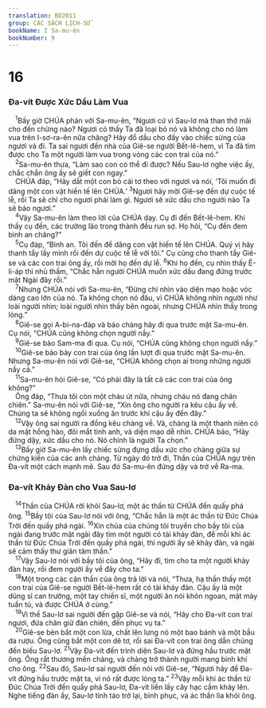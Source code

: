 ```yaml
---
translation: BD2011
group: CÁC SÁCH LỊCH-SỬ
bookName: I Sa-mu-ên 
bookNumber: 9
---
```


<div class="title"><h1>16</h1><h3>Ða-vít Ðược Xức Dầu Làm Vua</h3></div>
<span class="verse 1sa_16_1"> <sup>1</sup>Bấy giờ CHÚA phán với Sa-mu-ên, “Ngươi cứ vì Sau-lơ mà than thở mãi cho đến chừng nào? Ngươi có thấy Ta đã loại bỏ nó và không cho nó làm vua trên I-sơ-ra-ên nữa chăng? Hãy đổ dầu cho đầy vào chiếc sừng của ngươi và đi. Ta sai ngươi đến nhà của Giê-se người Bết-lê-hem, vì Ta đã tìm được cho Ta một người làm vua trong vòng các con trai của nó.”<br/></span>
<span class="verse 1sa_16_2"> <sup>2</sup>Sa-mu-ên thưa, “Làm sao con có thể đi được? Nếu Sau-lơ nghe việc ấy, chắc chắn ông ấy sẽ giết con ngay.”<br/> CHÚA đáp, “Hãy dắt một con bò cái tơ theo với ngươi và nói, ‘Tôi muốn đi dâng một con vật hiến tế lên CHÚA.’ </span>
<span class="verse 1sa_16_3"><sup>3</sup>Ngươi hãy mời Giê-se đến dự cuộc tế lễ, rồi Ta sẽ chỉ cho ngươi phải làm gì. Ngươi sẽ xức dầu cho người nào Ta sẽ bảo ngươi.”<br/></span>
<span class="verse 1sa_16_4"> <sup>4</sup>Vậy Sa-mu-ên làm theo lời của CHÚA dạy. Cụ đi đến Bết-lê-hem. Khi thấy cụ đến, các trưởng lão trong thành đều run sợ. Họ hỏi, “Cụ đến đem bình an chăng?”<br/></span>
<span class="verse 1sa_16_5"> <sup>5</sup>Cụ đáp, “Bình an. Tôi đến để dâng con vật hiến tế lên CHÚA. Quý vị hãy thanh tẩy lấy mình rồi đến dự cuộc tế lễ với tôi.” Cụ cũng cho thanh tẩy Giê-se và các con trai ông ấy, rồi mời họ đến dự lễ.</span>
<span class="verse 1sa_16_6"><sup>6</sup>Khi họ đến, cụ nhìn thấy Ê-li-áp thì nhủ thầm, “Chắc hẳn người CHÚA muốn xức dầu đang đứng trước mặt Ngài đây rồi.”<br/></span>
<span class="verse 1sa_16_7"> <sup>7</sup>Nhưng CHÚA nói với Sa-mu-ên, “Ðừng chỉ nhìn vào diện mạo hoặc vóc dáng cao lớn của nó. Ta không chọn nó đâu, vì CHÚA không nhìn người như loài người nhìn; loài người nhìn thấy bên ngoài, nhưng CHÚA nhìn thấy trong lòng.”<br/></span>
<span class="verse 1sa_16_8"> <sup>8</sup>Giê-se gọi A-bi-na-đáp và bảo chàng hãy đi qua trước mặt Sa-mu-ên. Cụ nói, “CHÚA cũng không chọn người nầy.”<br/></span>
<span class="verse 1sa_16_9"> <sup>9</sup>Giê-se bảo Sam-ma đi qua. Cụ nói, “CHÚA cũng không chọn người nầy.”<br/></span>
<span class="verse 1sa_16_10"> <sup>10</sup>Giê-se bảo bảy con trai của ông lần lượt đi qua trước mặt Sa-mu-ên. Nhưng Sa-mu-ên nói với Giê-se, “CHÚA không chọn ai trong những người nầy cả.”<br/></span>
<span class="verse 1sa_16_11"> <sup>11</sup>Sa-mu-ên hỏi Giê-se, “Có phải đây là tất cả các con trai của ông không?”<br/> Ông đáp, “Thưa tôi còn một cháu út nữa, nhưng cháu nó đang chăn chiên.” Sa-mu-ên nói với Giê-se, “Xin ông cho người ra kêu cậu ấy về. Chúng ta sẽ không ngồi xuống ăn trước khi cậu ấy đến đây.”<br/></span>
<span class="verse 1sa_16_12"> <sup>12</sup>Vậy ông sai người ra đồng kêu chàng về. Vả, chàng là một thanh niên có da mặt hồng hào, đôi mắt tinh anh, và diện mạo dễ nhìn. CHÚA bảo, “Hãy đứng dậy, xức dầu cho nó. Nó chính là người Ta chọn.”<br/></span>
<span class="verse 1sa_16_13"> <sup>13</sup>Bấy giờ Sa-mu-ên lấy chiếc sừng đựng dầu xức cho chàng giữa sự chứng kiến của các anh chàng. Từ ngày đó trở đi, Thần của CHÚA ngự trên Ða-vít một cách mạnh mẽ. Sau đó Sa-mu-ên đứng dậy và trở về Ra-ma.<br/></span>
<div class="title"><h3>Ða-vít Khảy Ðàn cho Vua Sau-lơ</h3></div>
<span class="verse 1sa_16_14"> <sup>14</sup>Thần của CHÚA rời khỏi Sau-lơ, một ác thần từ CHÚA đến quấy phá ông. </span>
<span class="verse 1sa_16_15"><sup>15</sup>Bầy tôi của Sau-lơ nói với ông, “Chắc hẳn là một ác thần từ Ðức Chúa Trời đến quấy phá ngài. </span>
<span class="verse 1sa_16_16"><sup>16</sup>Xin chúa của chúng tôi truyền cho bầy tôi của ngài đang trước mặt ngài đây tìm một người có tài khảy đàn, để mỗi khi ác thần từ Ðức Chúa Trời đến quấy phá ngài, thì người ấy sẽ khảy đàn, và ngài sẽ cảm thấy thư giãn tâm thần.”<br/></span>
<span class="verse 1sa_16_17"> <sup>17</sup>Vậy Sau-lơ nói với bầy tôi của ông, “Hãy đi, tìm cho ta một người khảy đàn hay, rồi đem người ấy về đây cho ta.”<br/></span>
<span class="verse 1sa_16_18"> <sup>18</sup>Một trong các cận thần của ông trả lời và nói, “Thưa, hạ thần thấy một con trai của Giê-se người Bết-lê-hem rất có tài khảy đàn. Cậu ấy là một dũng sĩ can trường, một tay chiến sĩ, một người ăn nói khôn ngoan, mặt mày tuấn tú, và được CHÚA ở cùng.”<br/></span>
<span class="verse 1sa_16_19"> <sup>19</sup>Vì thế Sau-lơ sai người đến gặp Giê-se và nói, “Hãy cho Ða-vít con trai ngươi, đứa chăn giữ đàn chiên, đến phục vụ ta.”<br/></span>
<span class="verse 1sa_16_20"> <sup>20</sup>Giê-se bèn bắt một con lừa, chất lên lưng nó một bao bánh và một bầu da rượu. Ông cũng bắt một con dê tơ, rồi sai Ða-vít con trai ông dẫn chúng đến biếu Sau-lơ. </span>
<span class="verse 1sa_16_21"><sup>21</sup>Vậy Ða-vít đến trình diện Sau-lơ và đứng hầu trước mặt ông. Ông rất thương mến chàng, và chàng trở thành người mang binh khí cho ông. </span>
<span class="verse 1sa_16_22"><sup>22</sup>Sau đó, Sau-lơ sai người đến nói với Giê-se, “Ngươi hãy để Ða-vít đứng hầu trước mặt ta, vì nó rất được lòng ta.” </span>
<span class="verse 1sa_16_23"><sup>23</sup>Vậy mỗi khi ác thần từ Ðức Chúa Trời đến quấy phá Sau-lơ, Ða-vít liền lấy cây hạc cầm khảy lên. Nghe tiếng đàn ấy, Sau-lơ tỉnh táo trở lại, bình phục, và ác thần lìa khỏi ông.<br/></span>
